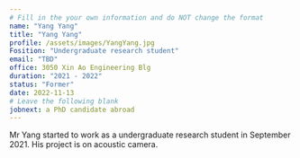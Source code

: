 ```yaml
---
# Fill in the your own information and do NOT change the format
name: "Yang Yang"
title: "Yang Yang"
profile: /assets/images/YangYang.jpg
Fosition: "Undergraduate research student"
email: "TBD"
office: 3050 Xin Ao Engineering Blg
duration: "2021 - 2022"
status: "Former" 
date: 2022-11-13
# Leave the following blank
jobnext: a PhD candidate abroad
---
```


Mr Yang started to work as a undergraduate research student in September 2021. His project is on
acoustic camera.
